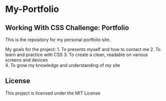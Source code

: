 # My-Portfolio
## Working With CSS Challenge: Portfolio

This is the repository for my personal portfolio site.

My goals for the project:
    1. To presents myself and how to contact me
    2. To learn and practice with CSS
    3. To create a clean, readable on various screens and devices  
    4. To grow my knowledge and understanding of my site

## License

This project is licensed under the MIT License